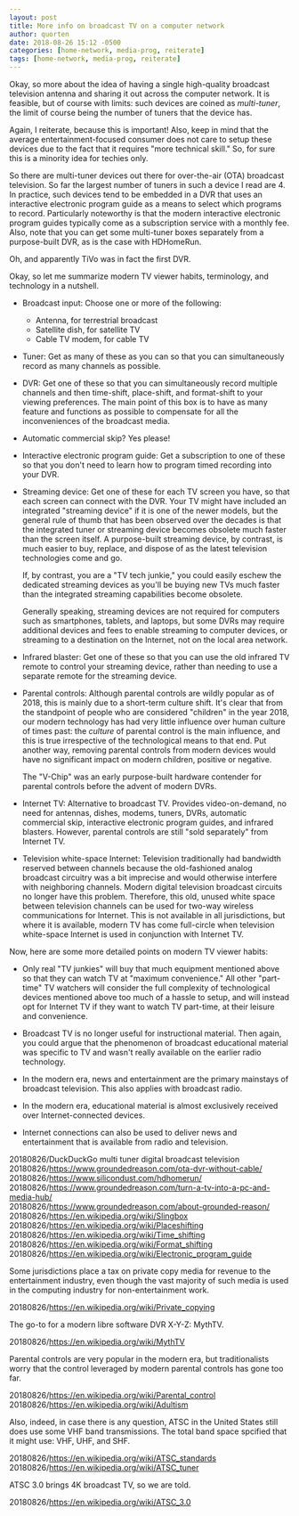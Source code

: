 ```yaml
---
layout: post
title: More info on broadcast TV on a computer network
author: quorten
date: 2018-08-26 15:12 -0500
categories: [home-network, media-prog, reiterate]
tags: [home-network, media-prog, reiterate]
---
```


Okay, so more about the idea of having a single high-quality broadcast
television antenna and sharing it out across the computer network.  It
is feasible, but of course with limits: such devices are coined as
_multi-tuner_, the limit of course being the number of tuners that the
device has.

Again, I reiterate, because this is important!  Also, keep in mind
that the average entertainment-focused consumer does not care to setup
these devices due to the fact that it requires "more technical skill."
So, for sure this is a minority idea for techies only.

So there are multi-tuner devices out there for over-the-air (OTA)
broadcast television.  So far the largest number of tuners in such a
device I read are 4.  In practice, such devices tend to be embedded in
a DVR that uses an interactive electronic program guide as a means to
select which programs to record.  Particularly noteworthy is that the
modern interactive electronic program guides typically come as a
subscription service with a monthly fee.  Also, note that you can get
some multi-tuner boxes separately from a purpose-built DVR, as is the
case with HDHomeRun.

Oh, and apparently TiVo was in fact the first DVR.

<!-- more -->

Okay, so let me summarize modern TV viewer habits, terminology, and
technology in a nutshell.

* Broadcast input: Choose one or more of the following:

    * Antenna, for terrestrial broadcast
    * Satellite dish, for satellite TV
    * Cable TV modem, for cable TV

* Tuner: Get as many of these as you can so that you can
  simultaneously record as many channels as possible.

* DVR: Get one of these so that you can simultaneously record multiple
  channels and then time-shift, place-shift, and format-shift to your
  viewing preferences.  The main point of this box is to have as many
  feature and functions as possible to compensate for all the
  inconveniences of the broadcast media.

* Automatic commercial skip?  Yes please!

* Interactive electronic program guide: Get a subscription to one of
  these so that you don't need to learn how to program timed recording
  into your DVR.

* Streaming device: Get one of these for each TV screen you have, so
  that each screen can connect with the DVR.  Your TV might have
  included an integrated "streaming device" if it is one of the newer
  models, but the general rule of thumb that has been observed over
  the decades is that the integrated tuner or streaming device becomes
  obsolete much faster than the screen itself.  A purpose-built
  streaming device, by contrast, is much easier to buy, replace, and
  dispose of as the latest television technologies come and go.

  If, by contrast, you are a "TV tech junkie," you could easily eschew
  the dedicated streaming devices as you'll be buying new TVs much
  faster than the integrated streaming capabilities become obsolete.

  Generally speaking, streaming devices are not required for computers
  such as smartphones, tablets, and laptops, but some DVRs may require
  additional devices and fees to enable streaming to computer devices,
  or streaming to a destination on the Internet, not on the local area
  network.

* Infrared blaster: Get one of these so that you can use the old
  infrared TV remote to control your streaming device, rather than
  needing to use a separate remote for the streaming device.

* Parental controls: Although parental controls are wildly popular as
  of 2018, this is mainly due to a short-term culture shift.  It's
  clear that from the standpoint of people who are considered
  "children" in the year 2018, our modern technology has had very
  little influence over human culture of times past: the _culture_ of
  parental control is the main influence, and this is true
  irrespective of the technological means to that end.  Put another
  way, removing parental controls from modern devices would have no
  significant impact on modern children, positive or negative.

  The "V-Chip" was an early purpose-built hardware contender for
  parental controls before the advent of modern DVRs.

* Internet TV: Alternative to broadcast TV.  Provides video-on-demand,
  no need for antennas, dishes, modems, tuners, DVRs, automatic
  commercial skip, interactive electronic program guides, and infrared
  blasters.  However, parental controls are still "sold separately"
  from Internet TV.

* Television white-space Internet: Television traditionally had
  bandwidth reserved between channels because the old-fashioned analog
  broadcast circuitry was a bit imprecise and would otherwise
  interfere with neighboring channels.  Modern digital television
  broadcast circuits no longer have this problem.  Therefore, this
  old, unused white space between television channels can be used for
  two-way wireless communications for Internet.  This is not available
  in all jurisdictions, but where it is available, modern TV has come
  full-circle when television white-space Internet is used in
  conjunction with Internet TV.

Now, here are some more detailed points on modern TV viewer habits:

* Only real "TV junkies" will buy that much equipment mentioned above
  so that they can watch TV at "maximum convenience."  All other
  "part-time" TV watchers will consider the full complexity of
  technological devices mentioned above too much of a hassle to setup,
  and will instead opt for Internet TV if they want to watch TV
  part-time, at their leisure and convenience.

* Broadcast TV is no longer useful for instructional material.  Then
  again, you could argue that the phenomenon of broadcast educational
  material was specific to TV and wasn't really available on the
  earlier radio technology.

* In the modern era, news and entertainment are the primary mainstays
  of broadcast television.  This also applies with broadcast radio.

* In the modern era, educational material is almost exclusively
  received over Internet-connected devices.

* Internet connections can also be used to deliver news and
  entertainment that is available from radio and television.

20180826/DuckDuckGo multi tuner digital broadcast television  
20180826/https://www.groundedreason.com/ota-dvr-without-cable/  
20180826/https://www.silicondust.com/hdhomerun/  
20180826/https://www.groundedreason.com/turn-a-tv-into-a-pc-and-media-hub/  
20180826/https://www.groundedreason.com/about-grounded-reason/  
20180826/https://en.wikipedia.org/wiki/Slingbox  
20180826/https://en.wikipedia.org/wiki/Placeshifting  
20180826/https://en.wikipedia.org/wiki/Time_shifting  
20180826/https://en.wikipedia.org/wiki/Format_shifting  
20180826/https://en.wikipedia.org/wiki/Electronic_program_guide

Some jurisdictions place a tax on private copy media for revenue to
the entertainment industry, even though the vast majority of such
media is used in the computing industry for non-entertainment work.

20180826/https://en.wikipedia.org/wiki/Private_copying

The go-to for a modern libre software DVR X-Y-Z: MythTV.

20180826/https://en.wikipedia.org/wiki/MythTV

Parental controls are very popular in the modern era, but
traditionalists worry that the control leveraged by modern parental
controls has gone too far.

20180826/https://en.wikipedia.org/wiki/Parental_control  
20180826/https://en.wikipedia.org/wiki/Adultism

Also, indeed, in case there is any question, ATSC in the United States
still does use some VHF band transmissions.  The total band space
spcified that it might use: VHF, UHF, and SHF.

20180826/https://en.wikipedia.org/wiki/ATSC_standards  
20180826/https://en.wikipedia.org/wiki/ATSC_tuner

ATSC 3.0 brings 4K broadcast TV, so we are told.

20180826/https://en.wikipedia.org/wiki/ATSC_3.0
